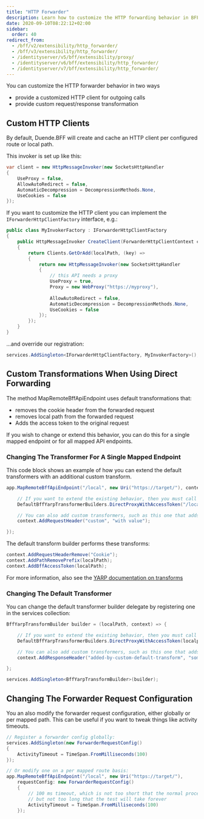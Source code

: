 ```yaml
---
title: "HTTP Forwarder"
description: Learn how to customize the HTTP forwarding behavior in BFF by providing custom HTTP clients and request/response transformations
date: 2020-09-10T08:22:12+02:00
sidebar:
  order: 40
redirect_from:
  - /bff/v2/extensibility/http_forwarder/
  - /bff/v3/extensibility/http_forwarder/
  - /identityserver/v5/bff/extensibility/proxy/
  - /identityserver/v6/bff/extensibility/http_forwarder/
  - /identityserver/v7/bff/extensibility/http_forwarder/
---
```


You can customize the HTTP forwarder behavior in two ways

* provide a customized HTTP client for outgoing calls
* provide custom request/response transformation

## Custom HTTP Clients

By default, Duende.BFF will create and cache an HTTP client per configured route or local path.

This invoker is set up like this:

```csharp
var client = new HttpMessageInvoker(new SocketsHttpHandler
{
    UseProxy = false,
    AllowAutoRedirect = false,
    AutomaticDecompression = DecompressionMethods.None,
    UseCookies = false
});
```

If you want to customize the HTTP client you can implement the `IForwarderHttpClientFactory` interface, e.g.:

```cs
public class MyInvokerFactory : IForwarderHttpClientFactory
{
    public HttpMessageInvoker CreateClient(ForwarderHttpClientContext context)
    {
        return Clients.GetOrAdd(localPath, (key) =>
        {
            return new HttpMessageInvoker(new SocketsHttpHandler
            {
                // this API needs a proxy
                UseProxy = true,
                Proxy = new WebProxy("https://myproxy"),
                
                AllowAutoRedirect = false,
                AutomaticDecompression = DecompressionMethods.None,
                UseCookies = false
            });
        });
    }
}
```

...and override our registration:

```cs
services.AddSingleton<IForwarderHttpClientFactory, MyInvokerFactory>();
```

## Custom Transformations When Using Direct Forwarding

The method MapRemoteBffApiEndpoint uses default transformations that:
* removes the cookie header from the forwarded request
* removes local path from the forwarded request
* Adds the access token to the original request

If you wish to change or extend this behavior, you can do this for a single mapped endpoint
or for all mapped API endpoints. 

### Changing The Transformer For A Single Mapped Endpoint

This code block shows an example of how you can extend the default transformers with an additional custom
transform. 

```csharp
app.MapRemoteBffApiEndpoint("/local", new Uri("https://target/"), context => {

    // If you want to extend the existing behavior, then you must call the default builder:
    DefaultBffYarpTransformerBuilders.DirectProxyWithAccessToken("/local", context);

    // You can also add custom transformers, such as this one that adds an additional header
    context.AddRequestHeader("custom", "with value");

});
```

The default transform builder performs these transforms:

```csharp
context.AddRequestHeaderRemove("Cookie");
context.AddPathRemovePrefix(localPath);
context.AddBffAccessToken(localPath);
```

For more information, also see the [YARP documentation on transforms](https://learn.microsoft.com/en-us/aspnet/core/fundamentals/servers/yarp/transforms?view=aspnetcore-9.0)

### Changing The Default Transformer

You can change the default transformer builder delegate by registering one in the services collection:

```csharp
BffYarpTransformBuilder builder = (localPath, context) => {

    // If you want to extend the existing behavior, then you must call the default builder:
    DefaultBffYarpTransformerBuilders.DirectProxyWithAccessToken(localpath, context);

    // You can also add custom transformers, such as this one that adds an additional header
    context.AddResponseHeader("added-by-custom-default-transform", "some-value");

};

services.AddSingleton<BffYarpTransformBuilder>(builder);
```

## Changing The Forwarder Request Configuration

You an also modify the forwarder request configuration, either globally or per mapped path.
This can be useful if you want to tweak things like activity timeouts. 

```csharp
// Register a forwarder config globally: 
services.AddSingleton(new ForwarderRequestConfig()
{
    ActivityTimeout = TimeSpan.FromMilliseconds(100)
});

// Or modify one on a per mapped route basis:
app.MapRemoteBffApiEndpoint("/local", new Uri("https://target/"),
    requestConfig: new ForwarderRequestConfig()
    {
        // 100 ms timeout, which is not too short that the normal process might fail,
        // but not too long that the test will take forever
        ActivityTimeout = TimeSpan.FromMilliseconds(100)
    });
```



